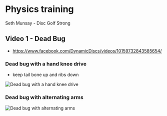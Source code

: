 # Physics training

Seth Munsay - Disc Golf Strong

## Video 1 - Dead Bug

- https://www.facebook.com/DynamicDiscs/videos/10159732843585654/

### Dead bug with a hand knee drive

- keep tail bone up and ribs down

![Dead bug with a hand knee drive](https://github.com/janimattiellonen/frisbeegolf-paivakirja-2017/blob/master/files/images/deadbug%20with%20a%20hand%20knee%20drive.png)

### Dead bug with alternating arms

![Dead bug with alternating arms](https://github.com/janimattiellonen/frisbeegolf-paivakirja-2017/blob/master/files/images/deadbug%20with%20alternating%20arms.png)
